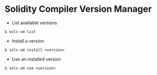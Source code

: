 # Solidity Compiler Version Manager

* List available versions
```
$ solc-vm list
```
* Install a version
```
$ solc-vm install <version>
```
* Use an installed version
```
$ solc-vm use <version>
```

